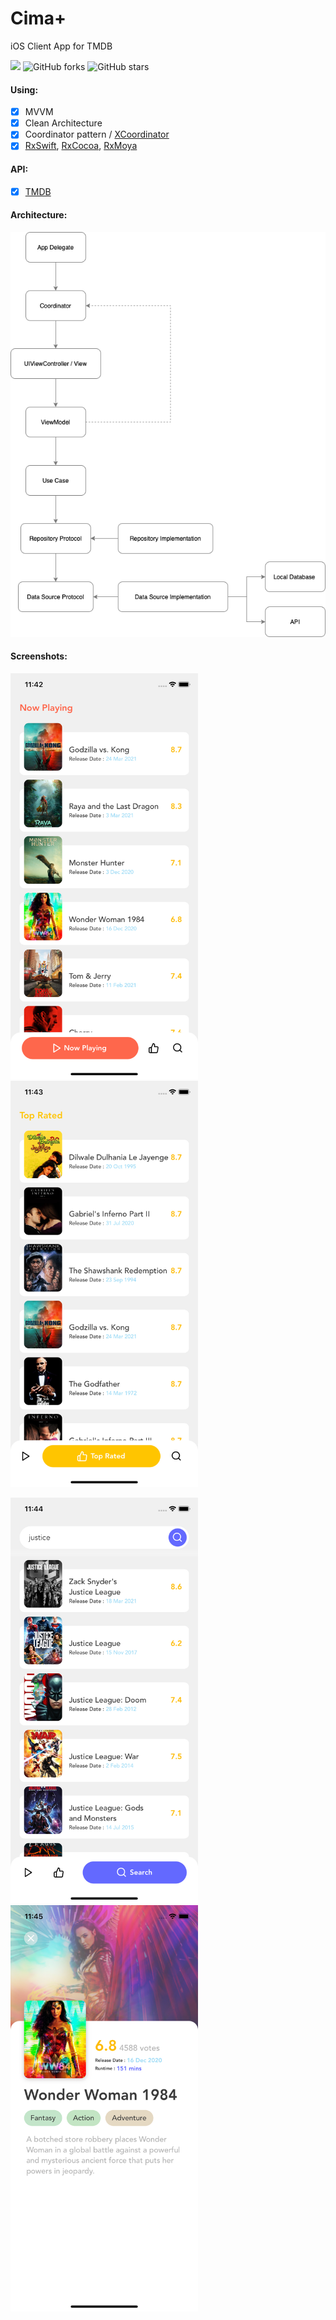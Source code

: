 # Cima+ 
iOS Client App for TMDB 

![](https://img.shields.io/badge/Platform-iOS-orange) ![GitHub forks](https://img.shields.io/github/forks/kerollesroshdi/Cima-?style=social) ![GitHub stars](https://img.shields.io/github/stars/kerollesroshdi/Cima-?style=social)

#### Using:
 - [x] MVVM
 - [x] Clean Architecture
 - [x] Coordinator pattern / [XCoordinator](https://github.com/quickbirdstudios/XCoordinator)
 - [x] [RxSwift](https://github.com/ReactiveX/RxSwift), [RxCocoa](https://github.com/ReactiveX/RxSwift/tree/master/RxCocoa), [RxMoya](https://github.com/Moya/Moya)
 
 #### API:
  - [x] [TMDB](https://developers.themoviedb.org/3)
  
 #### Architecture:
 <img src="images/iOS-App-Architecture.png" width="600">
  
 #### Screenshots:
 <img src="images/cima+nowplaying.jpg" width="300">  <img src="images/cima+toprated.jpg" width="300">
 
 <img src="images/cima+search.jpg" width="300"> <img src="images/cima+wonderwoman.jpg" width="300">  
